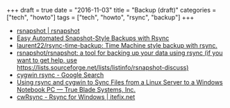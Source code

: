 +++
draft = true
date = "2016-11-03"
title = "Backup (draft)"
categories = ["tech", "howto"]
tags = ["tech", "howto", "rsync", "backup"]
+++

* [rsnapshot | rsnapshot](http://rsnapshot.org/)
* [Easy Automated Snapshot-Style Backups with Rsync](http://www.mikerubel.org/computers/rsync_snapshots/)
* [laurent22/rsync-time-backup: Time Machine style backup with rsync.](https://github.com/laurent22/rsync-time-backup)
* [rsnapshot/rsnapshot: a tool for backing up your data using rsync (if you want to get help, use https://lists.sourceforge.net/lists/listinfo/rsnapshot-discuss)](https://github.com/rsnapshot/rsnapshot)
* [cygwin rsync - Google Search](https://www.google.pl/search?q=cygwin+rsync&rlz=1CDGOYI_enPL712PL712&oq=cygwin+rsync&aqs=chrome..69i57j0l3.7626j0j4&hl=en-GB&sourceid=chrome-mobile&ie=UTF-8)
* [Using rsync and cygwin to Sync Files from a Linux Server to a Windows Notebook PC — True Blade Systems, Inc.](http://www.trueblade.com/knowledge/using-rsync-and-cygwin-to-sync-files-from-a-linux-server-to-a-windows-notebook-pc)
* [cwRsync - Rsync for Windows | itefix.net](https://www.itefix.net/cwrsync)